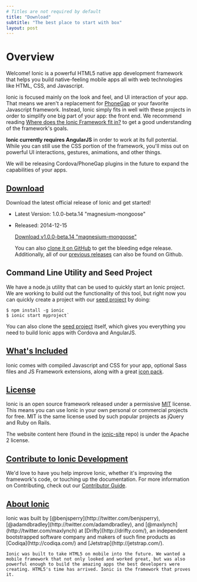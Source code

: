 ```yaml
---
# Titles are not required by default
title: "Download"
subtitle: "The best place to start with box"
layout: post
---
```


# Overview

Welcome! Ionic is a powerful HTML5 native app development framework that helps you build native-feeling mobile apps all with web technologies like HTML, CSS, and Javascript.

Ionic is focused mainly on the look and feel, and UI interaction of your app. That means we aren't a replacement for [PhoneGap](http://phonegap.com/) or your favorite Javascript framework. Instead, Ionic simply fits in well with these projects in order to simplify one big part of your app: the front end. We recommend reading [Where does the Ionic Framework fit in?](/blog/where-does-the-ionic-framework-fit-in/) to get a good understanding of the framework's goals.

**Ionic currently requires AngularJS** in order to work at its full potential. While you can still use the CSS portion of the framework, you'll miss out on powerful UI interactions, gestures, animations, and other things.

We will be releasing Cordova/PhoneGap plugins in the future to expand the capabilities of your apps.

## [Download](#download)

Download the latest official release of Ionic and get started!

*   Latest Version: 1.0.0-beta.14 "magnesium-mongoose"
*   Released: 2014-12-15

    [Download v1.0.0-beta.14 "magnesium-mongoose"](http://code.ionicframework.com/1.0.0-beta.14/ionic-v1.0.0-beta.14.zip)

    You can also [clone it on GitHub](https://github.com/driftyco/ionic) to get the bleeding edge release.
    Additionally, all of our [previous releases](https://github.com/driftyco/ionic/releases) can also be found on Github.

## Command Line Utility and Seed Project

We have a node.js utility that can be used to quickly start an Ionic project. We are working to build out the functionality of this tool, but right now you can quickly create a project with our [seed project](https://github.com/driftyco/ionic-app-base) by doing:

```
$ npm install -g ionic
$ ionic start myproject`
```

You can also clone the [seed project](https://github.com/driftyco/ionic-app-base) itself, which gives you everything you need to build Ionic apps with Cordova and AngularJS.

## [What's Included](#whats-included)

Ionic comes with compiled Javascript and CSS for your app, optional Sass files and JS Framework extensions, along with a great [icon pack](http://ionicons.com/).

## [License](#license)

Ionic is an open source framework released under a permissive [MIT](http://opensource.org/licenses/MIT) license. This means you can use Ionic in your own personal or commercial projects for free. MIT is the same license used by such popular projects as jQuery and Ruby on Rails.

  The website content here (found in the [ionic-site](http://github.com/driftyco/ionic-site) repo) is under the Apache 2 license.

## [Contribute to Ionic Development](#contribute)

We'd love to have you help improve Ionic, whether it's improving the framework's code, or touching up the documentation. For more information on Contributing, check out our [Contributor Guide](/contribute/).

## [About Ionic](#about)

  <p>
    Ionic was built by [@benjsperry](http://twitter.com/benjsperry), [@adamdbradley](http://twitter.com/adamdbradley), and [@maxlynch](http://twitter.com/maxlynch) at [Drifty](http://drifty.com/), an independent bootstrapped software company and makers of such fine products as [Codiqa](http://codiqa.com/) and [Jetstrap](http://jetstrap.com/).

    Ionic was built to take HTML5 on mobile into the future. We wanted a mobile framework that not only looked and worked great, but was also powerful enough to build the amazing apps the best developers were creating. HTML5's time has arrived. Ionic is the framework that proves it.
